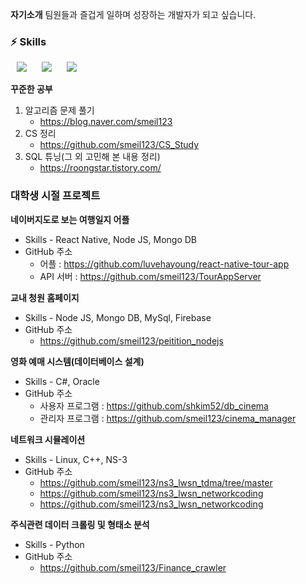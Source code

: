 **자기소개**
팀원들과 즐겁게 일하며 성장하는 개발자가 되고 싶습니다.

<h3> ⚡ Skills </h3>
<div>
<img src="https://img.shields.io/badge/Python-3776AB?style=flat-square&logo=Python&logoColor=white"style="height : auto; margin-left : 10px; margin-right : 10px;"/>
<img src="https://img.shields.io/badge/Oracle-F80000?style=flat-square&logo=Oracle&logoColor=white"style="height : auto; margin-left : 10px; margin-right : 10px;"/>
<img src="https://img.shields.io/badge/Splunk-000000?style=flat-square&logo=Splunk&logoColor=white"style="height : auto; margin-left : 10px; margin-right : 10px;"/>
</div>



**꾸준한 공부**
1. 알고리즘 문제 풀기
	* https://blog.naver.com/smeil123
2. CS 정리
	* https://github.com/smeil123/CS_Study
3. SQL 튜닝(그 외 고민해 본 내용 정리)
   	* https://roongstar.tistory.com/
<!--3. React JS 스터디 중
	* https://github.com/roongang/WMFront_react
4. Docker 스터디
	* https://github.com/smeil123/Docker_Study
-->


### 대학생 시절 프로젝트

**네이버지도로 보는 여행일지 어플**

* Skills  - React Native, Node JS, Mongo DB
* GitHub 주소
	* 어플 : https://github.com/luvehayoung/react-native-tour-app
	* API 서버 : https://github.com/smeil123/TourAppServer


**교내 청원 홈페이지**

* Skills - Node JS, Mongo DB, MySql, Firebase
* GitHub 주소
	* https://github.com/smeil123/peitition_nodejs
 

**영화 예매 시스템(데이터베이스 설계)**

* Skills - C#, Oracle
* GitHub 주소
	* 사용자 프로그램 : https://github.com/shkim52/db_cinema
	* 관리자 프로그램 : https://github.com/smeil123/cinema_manager

**네트워크 시뮬레이션**
* Skills - Linux, C++, NS-3
* GitHub 주소
	* https://github.com/smeil123/ns3_lwsn_tdma/tree/master
	* https://github.com/smeil123/ns3_lwsn_networkcoding
	* https://github.com/smeil123/ns3_lwsn_networkcoding

**주식관련 데이터 크롤링 및 형태소 분석**

* Skills - Python  
* GitHub 주소
	* https://github.com/smeil123/Finance_crawler

